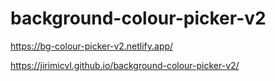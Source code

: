 # background-colour-picker-v2

https://bg-colour-picker-v2.netlify.app/

https://jirimicvl.github.io/background-colour-picker-v2/

